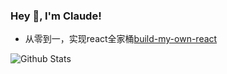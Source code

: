 ### Hey 👋, I'm Claude!

<!--
**claude-hub/claude-hub** is a ✨ _special_ ✨ repository because its `README.md` (this file) appears on your GitHub profile.

Here are some ideas to get you started:

- 🔭 I’m currently working on ...
- 🌱 I’m currently learning ...
- 👯 I’m looking to collaborate on ...
- 🤔 I’m looking for help with ...
- 💬 Ask me about ...
- 📫 How to reach me: ...
- 😄 Pronouns: ...
- ⚡ Fun fact: ...
-->

- 从零到一，实现react全家桶[build-my-own-react](https://github.com/claude-hub/build-my-own-react)

![Github Stats](https://github-readme-stats.vercel.app/api?username=claude-hub&show_icons=true)
